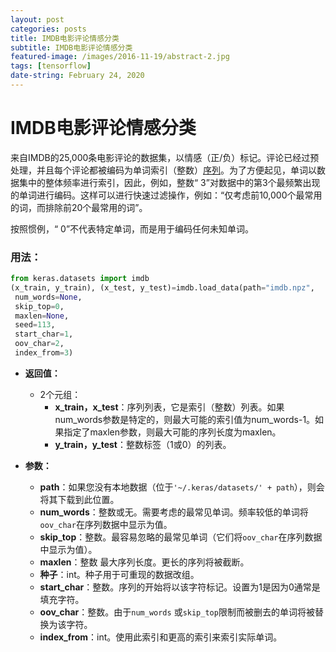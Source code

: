 ```yaml
---
layout: post
categories: posts
title: IMDB电影评论情感分类
subtitle: IMDB电影评论情感分类
featured-image: /images/2016-11-19/abstract-2.jpg
tags: [tensorflow]
date-string: February 24, 2020
---
```


# IMDB电影评论情感分类


来自IMDB的25,000条电影评论的数据集，以情感（正/负）标记。评论已经过预处理，并且每个评论都被编码为单词索引（整数）[序列](https://keras.io/preprocessing/sequence/)。为了方便起见，单词以数据集中的整体频率进行索引，因此，例如，整数“ 3”对数据中的第3个最频繁出现的单词进行编码。这样可以进行快速过滤操作，例如：“仅考虑前10,000个最常用的词，而排除前20个最常用的词”。

按照惯例，“ 0”不代表特定单词，而是用于编码任何未知单词。

### 用法：

```python
from keras.datasets import imdb
(x_train, y_train), (x_test, y_test)=imdb.load_data(path="imdb.npz",
 num_words=None,
 skip_top=0,
 maxlen=None,
 seed=113,
 start_char=1,
 oov_char=2,
 index_from=3)
```

-   **返回值：**
    
    -   2个元组：
        -   **x_train，x_test**：序列列表，它是索引（整数）列表。如果num_words参数是特定的，则最大可能的索引值为num_words-1。如果指定了maxlen参数，则最大可能的序列长度为maxlen。
        -   **y_train，y_test**：整数标签（1或0）的列表。
-   **参数：**
    
    -   **path**：如果您没有本地数据（位于`'~/.keras/datasets/' + path`），则会将其下载到此位置。
    -   **num_words**：整数或无。需要考虑的最常见单词。频率较低的单词将`oov_char`在序列数据中显示为值。
    -   **skip_top**：整数。最容易忽略的最常见单词（它们将`oov_char`在序列数据中显示为值）。
    -   **maxlen**：整数 最大序列长度。更长的序列将被截断。
    -   **种子**：int。种子用于可重现的数据改组。
    -   **start_char**：整数。序列的开始将以该字符标记。设置为1是因为0通常是填充字符。
    -   **oov_char**：整数。由于`num_words` 或`skip_top`限制而被删去的单词将被替换为该字符。
    -   **index_from**：int。使用此索引和更高的索引来索引实际单词。